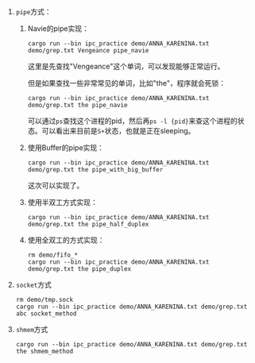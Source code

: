 1. `pipe`方式：

   1. Navie的pipe实现：

      ```shell
      cargo run --bin ipc_practice demo/ANNA_KARENINA.txt demo/grep.txt Vengeance pipe_navie
      ```

      这里是先查找"Vengeance"这个单词，可以发现能够正常运行。

      但是如果查找一些非常常见的单词，比如"the"，程序就会死锁：

      ```shell
      cargo run --bin ipc_practice demo/ANNA_KARENINA.txt demo/grep.txt the pipe_navie
      ```

      可以通过`ps`查找这个进程的pid，然后再`ps -l {pid}`来查这个进程的状态。可以看出来目前是`S+`状态，也就是正在sleeping。

   2. 使用Buffer的pipe实现：

      ```shell
      cargo run --bin ipc_practice demo/ANNA_KARENINA.txt demo/grep.txt the pipe_with_big_buffer
      ```

      这次可以实现了。

   3. 使用半双工方式实现：

      ```shell
      cargo run --bin ipc_practice demo/ANNA_KARENINA.txt demo/grep.txt the pipe_half_duplex
      ```

   4. 使用全双工的方式实现：

      ```shell
      rm demo/fifo_*
      cargo run --bin ipc_practice demo/ANNA_KARENINA.txt demo/grep.txt the pipe_duplex
      ```

      

2. `socket`方式

   ```shell
   rm demo/tmp.sock
   cargo run --bin ipc_practice demo/ANNA_KARENINA.txt demo/grep.txt abc socket_method
   ```

3. `shmem`方式

   ```shell
   cargo run --bin ipc_practice demo/ANNA_KARENINA.txt demo/grep.txt the shmem_method
   ```



